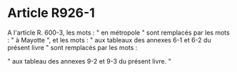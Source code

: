 # Article R926-1

A l'article R. 600-3, les mots : " en métropole " sont remplacés par les mots : " à Mayotte ", et les mots : " aux tableaux des annexes 6-1 et 6-2 du présent livre " sont remplacés par les mots :

" aux tableau des annexes 9-2 et 9-3 du présent livre. "
